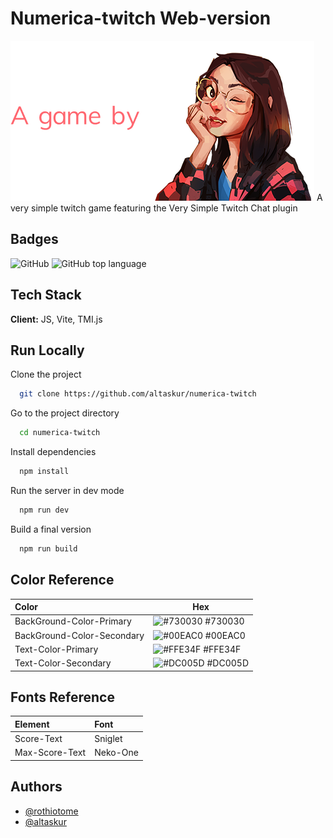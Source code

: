 # Numerica-twitch Web-version

![RothioTome-Logo](/public/img/RothioTome-Logo.png)
A very simple twitch game featuring the Very Simple Twitch Chat plugin

## Badges

![GitHub](https://img.shields.io/github/license/altaskur/numerica-twitch?style=for-the-badge) ![GitHub top language](https://img.shields.io/github/languages/top/altaskur/numerica-twitch?style=for-the-badge)

## Tech Stack

**Client:** JS, Vite, TMI.js

## Run Locally

Clone the project

```bash
  git clone https://github.com/altaskur/numerica-twitch
```

Go to the project directory

```bash
  cd numerica-twitch
```

Install dependencies

```bash
  npm install
```

Run the server in dev mode

```bash
  npm run dev
```

Build a final version

```bash
  npm run build
```

## Color Reference

| Color             | Hex                                                                |
| :----------------- | ------------------------------------------------------------------ |
| BackGround-Color-Primary | ![#730030](https://via.placeholder.com/10/730030?text=+) #730030 |
| BackGround-Color-Secondary | ![#00EAC0](https://via.placeholder.com/10/00EAC0?text=+) #00EAC0 |
| Text-Color-Primary | ![#FFE34F](https://via.placeholder.com/10/FFE34F?text=+) #FFE34F |
| Text-Color-Secondary | ![#DC005D](https://via.placeholder.com/10/DC005D?text=+) #DC005D |

## Fonts Reference

| Element | Font |
| :--- | :--- |
| Score-Text | Sniglet |
| Max-Score-Text | Neko-One |

## Authors

- [@rothiotome](https://github.com/rothiotome/)
- [@altaskur](https://github.com/altaskur/)
